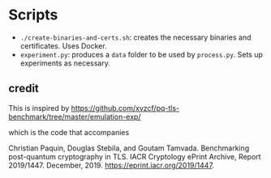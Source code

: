 # Scripts

* `./create-binaries-and-certs.sh`: creates the necessary binaries and certificates. Uses Docker.
* `experiment.py`: produces a `data` folder to be used by `process.py`. Sets up experiments as necessary.

## credit
This is inspired by https://github.com/xvzcf/pq-tls-benchmark/tree/master/emulation-exp/

which is the code that accompanies

Christian Paquin, Douglas Stebila, and Goutam Tamvada. Benchmarking post-quantum cryptography in TLS. IACR Cryptology ePrint Archive, Report 2019/1447. December, 2019. https://eprint.iacr.org/2019/1447.
